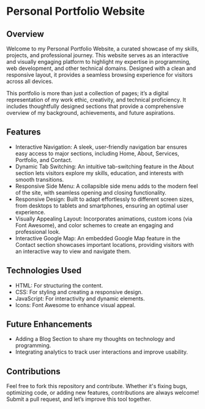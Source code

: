 # Personal Portfolio Website
## Overview
Welcome to my Personal Portfolio Website, a curated showcase of my skills, projects, and professional journey. This website serves as an interactive and visually engaging platform to highlight my expertise in programming, web development, and other technical domains. Designed with a clean and responsive layout, it provides a seamless browsing experience for visitors across all devices.

This portfolio is more than just a collection of pages; it’s a digital representation of my work ethic, creativity, and technical proficiency. It includes thoughtfully designed sections that provide a comprehensive overview of my background, achievements, and future aspirations.

## Features
- Interactive Navigation: A sleek, user-friendly navigation bar ensures easy access to major sections, including Home, About, Services, Portfolio, and Contact.
- Dynamic Tab Switching: An intuitive tab-switching feature in the About section lets visitors explore my skills, education, and interests with smooth transitions.
- Responsive Side Menu: A collapsible side menu adds to the modern feel of the site, with seamless opening and closing functionality.
- Responsive Design: Built to adapt effortlessly to different screen sizes, from desktops to tablets and smartphones, ensuring an optimal user experience.
- Visually Appealing Layout: Incorporates animations, custom icons (via Font Awesome), and color schemes to create an engaging and professional look.
- Interactive Google Map: An embedded Google Map feature in the Contact section showcases important locations, providing visitors with an interactive way to view and navigate them.

## Technologies Used
- HTML: For structuring the content.
- CSS: For styling and creating a responsive design.
- JavaScript: For interactivity and dynamic elements.
- Icons: Font Awesome to enhance visual appeal.

## Future Enhancements
- Adding a Blog Section to share my thoughts on technology and programming.
- Integrating analytics to track user interactions and improve usability.

## Contributions
Feel free to fork this repository and contribute. Whether it's fixing bugs, optimizing code, or adding new features, contributions are always welcome! Submit a pull request, and let’s improve this tool together.
